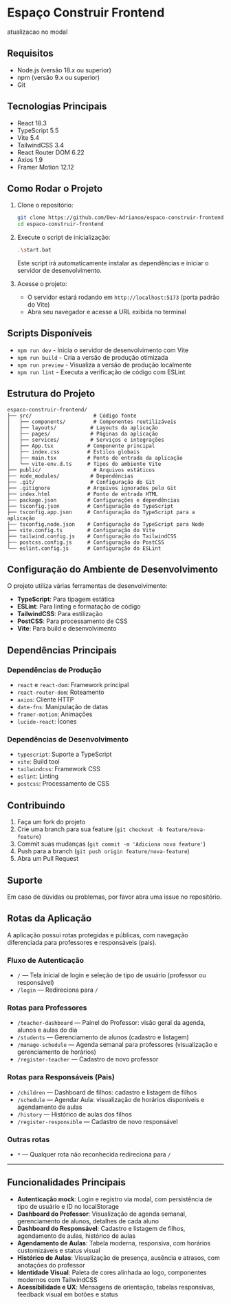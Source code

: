 # Espaço Construir Frontend
atualizacao no modal
## Requisitos

- Node.js (versão 18.x ou superior)
- npm (versão 9.x ou superior)
- Git

## Tecnologias Principais

- React 18.3
- TypeScript 5.5
- Vite 5.4
- TailwindCSS 3.4
- React Router DOM 6.22
- Axios 1.9
- Framer Motion 12.12

## Como Rodar o Projeto

1. Clone o repositório:

   ```bash
   git clone https://github.com/Dev-Adrianoo/espaco-construir-frontend.git
   cd espaco-construir-frontend
   ```

2. Execute o script de inicialização:

   ```bash
   .\start.bat
   ```

   Este script irá automaticamente instalar as dependências e iniciar o servidor de desenvolvimento.

3. Acesse o projeto:
   - O servidor estará rodando em `http://localhost:5173` (porta padrão do Vite)
   - Abra seu navegador e acesse a URL exibida no terminal

## Scripts Disponíveis

- `npm run dev` - Inicia o servidor de desenvolvimento com Vite
- `npm run build` - Cria a versão de produção otimizada
- `npm run preview` - Visualiza a versão de produção localmente
- `npm run lint` - Executa a verificação de código com ESLint

## Estrutura do Projeto

```
espaco-construir-frontend/
├── src/                    # Código fonte
│   ├── components/         # Componentes reutilizáveis
│   ├── layouts/           # Layouts da aplicação
│   ├── pages/             # Páginas da aplicação
│   ├── services/          # Serviços e integrações
│   ├── App.tsx           # Componente principal
│   ├── index.css         # Estilos globais
│   ├── main.tsx          # Ponto de entrada da aplicação
│   └── vite-env.d.ts     # Tipos do ambiente Vite
├── public/                 # Arquivos estáticos
├── node_modules/          # Dependências
├── .git/                  # Configuração do Git
├── .gitignore            # Arquivos ignorados pelo Git
├── index.html            # Ponto de entrada HTML
├── package.json          # Configurações e dependências
├── tsconfig.json         # Configuração do TypeScript
├── tsconfig.app.json     # Configuração do TypeScript para a aplicação
├── tsconfig.node.json    # Configuração do TypeScript para Node
├── vite.config.ts        # Configuração do Vite
├── tailwind.config.js    # Configuração do TailwindCSS
├── postcss.config.js     # Configuração do PostCSS
└── eslint.config.js      # Configuração do ESLint
```

## Configuração do Ambiente de Desenvolvimento

O projeto utiliza várias ferramentas de desenvolvimento:

- **TypeScript**: Para tipagem estática
- **ESLint**: Para linting e formatação de código
- **TailwindCSS**: Para estilização
- **PostCSS**: Para processamento de CSS
- **Vite**: Para build e desenvolvimento

## Dependências Principais

### Dependências de Produção

- `react` e `react-dom`: Framework principal
- `react-router-dom`: Roteamento
- `axios`: Cliente HTTP
- `date-fns`: Manipulação de datas
- `framer-motion`: Animações
- `lucide-react`: Ícones

### Dependências de Desenvolvimento

- `typescript`: Suporte a TypeScript
- `vite`: Build tool
- `tailwindcss`: Framework CSS
- `eslint`: Linting
- `postcss`: Processamento de CSS

## Contribuindo

1. Faça um fork do projeto
2. Crie uma branch para sua feature (`git checkout -b feature/nova-feature`)
3. Commit suas mudanças (`git commit -m 'Adiciona nova feature'`)
4. Push para a branch (`git push origin feature/nova-feature`)
5. Abra um Pull Request

## Suporte

Em caso de dúvidas ou problemas, por favor abra uma issue no repositório.

## Rotas da Aplicação

A aplicação possui rotas protegidas e públicas, com navegação diferenciada para professores e responsáveis (pais).

### Fluxo de Autenticação

- `/` — Tela inicial de login e seleção de tipo de usuário (professor ou responsável)
- `/login` — Redireciona para `/`

### Rotas para Professores

- `/teacher-dashboard` — Painel do Professor: visão geral da agenda, alunos e aulas do dia
- `/students` — Gerenciamento de alunos (cadastro e listagem)
- `/manage-schedule` — Agenda semanal para professores (visualização e gerenciamento de horários)
- `/register-teacher` — Cadastro de novo professor

### Rotas para Responsáveis (Pais)

- `/children` — Dashboard de filhos: cadastro e listagem de filhos
- `/schedule` — Agendar Aula: visualização de horários disponíveis e agendamento de aulas
- `/history` — Histórico de aulas dos filhos
- `/register-responsible` — Cadastro de novo responsável

### Outras rotas

- `*` — Qualquer rota não reconhecida redireciona para `/`

---

## Funcionalidades Principais

- **Autenticação mock**: Login e registro via modal, com persistência de tipo de usuário e ID no localStorage
- **Dashboard do Professor**: Visualização de agenda semanal, gerenciamento de alunos, detalhes de cada aluno
- **Dashboard do Responsável**: Cadastro e listagem de filhos, agendamento de aulas, histórico de aulas
- **Agendamento de Aulas**: Tabela moderna, responsiva, com horários customizáveis e status visual
- **Histórico de Aulas**: Visualização de presença, ausência e atrasos, com anotações do professor
- **Identidade Visual**: Paleta de cores alinhada ao logo, componentes modernos com TailwindCSS
- **Acessibilidade e UX**: Mensagens de orientação, tabelas responsivas, feedback visual em botões e status
